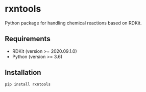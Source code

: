 # rxntools
Python package for handling chemical reactions based on RDKit.

## Requirements

* RDKit (version >= 2020.09.1.0)
* Python (version >= 3.6)

## Installation
```
pip install rxntools
```